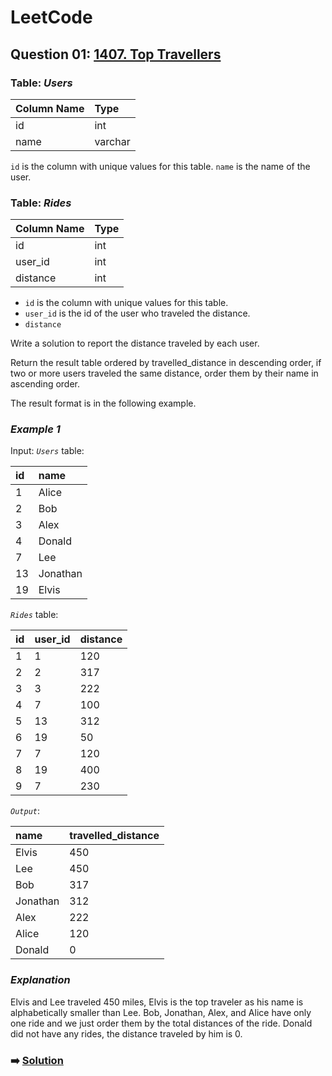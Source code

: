 # LeetCode

## Question 01: [1407. Top Travellers](https://leetcode.com/problems/top-travellers/description/)

### Table: *Users*

| Column Name   | Type    |
| :--- | :--- |
| id            | int     |
| name          | varchar |

`id` is the column with unique values for this table.
`name` is the name of the user.

### Table: *Rides*

| Column Name   | Type    |
| :--- | :--- |
| id            | int     |
| user_id       | int     |
| distance      | int     |

- `id` is the column with unique values for this table.
- `user_id` is the id of the user who traveled the distance.
- `distance`

Write a solution to report the distance traveled by each user.

Return the result table ordered by travelled_distance in descending order, if two or more users traveled the same distance, order them by their name in ascending order.

The result format is in the following example.

### *Example 1*

Input: *`Users`* table:

| id   | name      |
| :--- | :--- |
| 1    | Alice     |
| 2    | Bob       |
| 3    | Alex      |
| 4    | Donald    |
| 7    | Lee       |
| 13   | Jonathan  |
| 19   | Elvis     |

*`Rides`* table:

| id   | user_id  | distance |
| :--- | :--- | :--- |
| 1    | 1        | 120      |
| 2    | 2        | 317      |
| 3    | 3        | 222      |
| 4    | 7        | 100      |
| 5    | 13       | 312      |
| 6    | 19       | 50       |
| 7    | 7        | 120      |
| 8    | 19       | 400      |
| 9    | 7        | 230      |

*`Output`*:

| name     | travelled_distance |
| :--- | :--- |
| Elvis    | 450                |
| Lee      | 450                |
| Bob      | 317                |
| Jonathan | 312                |
| Alex     | 222                |
| Alice    | 120                |
| Donald   | 0                  |

### *Explanation*

Elvis and Lee traveled 450 miles, Elvis is the top traveler as his name is alphabetically smaller than Lee.
Bob, Jonathan, Alex, and Alice have only one ride and we just order them by the total distances of the ride.
Donald did not have any rides, the distance traveled by him is 0.

### ➡️ [Solution](LeetCode-SQL01.sql)
